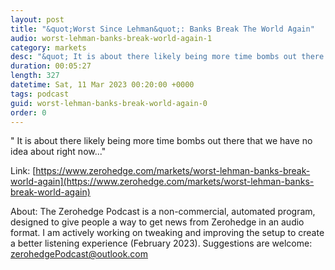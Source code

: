 ```yaml
---
layout: post
title: "&quot;Worst Since Lehman&quot;: Banks Break The World Again"
audio: worst-lehman-banks-break-world-again-1
category: markets
desc: "&quot; It is about there likely being more time bombs out there that we have no idea about right now...&quot;"
duration: 00:05:27
length: 327
datetime: Sat, 11 Mar 2023 00:20:00 +0000
tags: podcast
guid: worst-lehman-banks-break-world-again-0
order: 0
---
```

&quot; It is about there likely being more time bombs out there that we have no idea about right now...&quot;

Link: [https://www.zerohedge.com/markets/worst-lehman-banks-break-world-again](https://www.zerohedge.com/markets/worst-lehman-banks-break-world-again)

About: The Zerohedge Podcast is a non-commercial, automated program, designed to give people a way to get news from Zerohedge in an audio format.  I am actively working on tweaking and improving the setup to create a better listening experience (February 2023).  Suggestions are welcome: [zerohedgePodcast@outlook.com](mailto:zerohedgePodcast@outlook.com)
